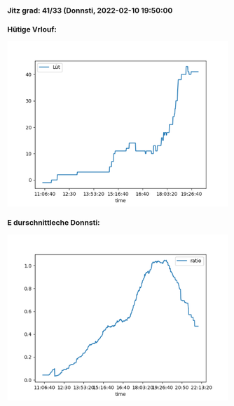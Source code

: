 ### Jitz grad: 41/33 (Donnsti, 2022-02-10 19:50:00

### Hütige Vrlouf:
![Graph](Today.png)

### E durschnittleche Donnsti:
![Graph](Donnsti.png)